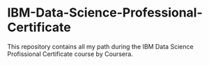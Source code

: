# IBM-Data-Science-Professional-Certificate

This repository contains all my path during the IBM Data Science Profissional Certificate course by Coursera.
